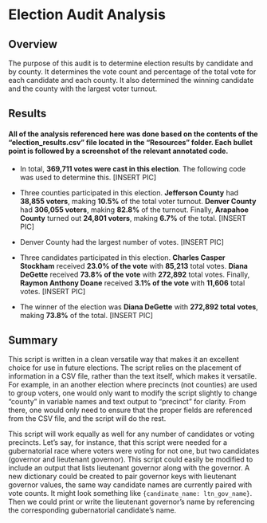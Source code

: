 # Election Audit Analysis

## Overview

The purpose of this audit is to determine election results by candidate and by county. It determines the vote count and percentage of the total vote for each candidate and each county. It also determined the winning candidate and the county with the largest voter turnout. 

## Results

#### All of the analysis referenced here was done based on the contents of the “election_results.csv” file located in the “Resources” folder. Each bullet point is followed by a screenshot of the relevant annotated code. 

- In total, **369,711 votes were cast in this election**. The following code was used to determine this.
[INSERT PIC]

- Three counties participated in this election. **Jefferson County** had **38,855 voters**, making **10.5%** of the total voter turnout. **Denver County** had **306,055 voters**, making **82.8%** of the turnout. Finally, **Arapahoe County** turned out **24,801 voters**, making **6.7%** of the total.
[INSERT PIC]

- Denver County had the largest number of votes.
[INSERT PIC]

- Three candidates participated in this election. **Charles Casper Stockham** received **23.0% of the vote** with **85,213** total votes. **Diana DeGette** received **73.8% of the vote** with **272,892** total votes. Finally, **Raymon Anthony Doane** received **3.1% of the vote** with **11,606** total votes.
[INSERT PIC]

- The winner of the election was **Diana DeGette** with **272,892 total votes**, making **73.8%** of the total.
[INSERT PIC]

## Summary

This script is written in a clean versatile way that makes it an excellent choice for use in future elections. The script relies on the placement of information in a CSV file, rather than the text itself, which makes it versatile. For example, in an another election where precincts (not counties) are used to group voters, one would only want to modify the script slightly to change “county” in variable names and text output to “precinct” for clarity. From there, one would only need to ensure that the proper fields are referenced from the CSV file, and the script will do the rest. 

This script will work equally as well for any number of candidates or voting precincts. Let’s say, for instance, that this script were needed for a gubernatorial race where voters were voting for not one, but two candidates (governor and lieutenant governor). This script could easily be modified to include an output that lists lieutenant governor along with the governor. A new dictionary could be created to pair governor keys with lieutenant governor values, the same way candidate names are currently paired with vote counts. It might look something like `{candinate_name: ltn_gov_name}`. Then we could print or write the lieutenant governor’s name by referencing the corresponding gubernatorial candidate’s name. 
